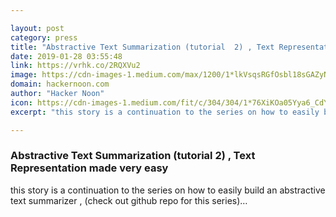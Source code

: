 ```yaml
---

layout: post
category: press
title: "Abstractive Text Summarization (tutorial  2) , Text Representation made very easy"
date: 2019-01-28 03:55:48
link: https://vrhk.co/2RQXVu2
image: https://cdn-images-1.medium.com/max/1200/1*lkVsqsRGfOsbl18sGAZyNQ.jpeg
domain: hackernoon.com
author: "Hacker Noon"
icon: https://cdn-images-1.medium.com/fit/c/304/304/1*76XiKOa05Yya6_CdYX8pVg.jpeg
excerpt: "this story is a continuation to the series on how to easily build an abstractive text summarizer , (check out github repo for this series)…"

---
```


### Abstractive Text Summarization (tutorial  2) , Text Representation made very easy

this story is a continuation to the series on how to easily build an abstractive text summarizer , (check out github repo for this series)…